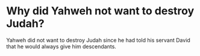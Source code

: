 # Why did Yahweh not want to destroy Judah?

Yahweh did not want to destroy Judah since he had told his servant David that he would always give him descendants.
